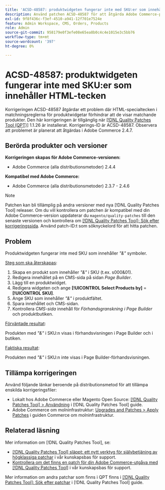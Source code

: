 ```yaml
---
title: 'ACSD-48587: produktwidgeten fungerar inte med SKU:er som innehåller HTML-tecken'
description: Använd patchen ACSD-48587 för att åtgärda Adobe Commerce-problemet där HTML-specialtecken i matchningsreglerna för produktwidgeten förhindrar att de visar matchande produkter.
exl-id: 9f8f436c-f3ef-4510-a941-12f701e7524e
feature: Admin Workspace, CMS, Orders, Products
role: Admin
source-git-commit: 958179e0f3efe08e65ea8b0c4c4e1015e3c5bb76
workflow-type: tm+mt
source-wordcount: '397'
ht-degree: 0%

---
```


# ACSD-48587: produktwidgeten fungerar inte med SKU:er som innehåller HTML-tecken

Korrigeringen ACSD-48587 åtgärdar ett problem där HTML-specialtecken i matchningsreglerna för produktwidgetar förhindrar att de visar matchande produkter. Den här korrigeringen är tillgänglig när [[!DNL Quality Patches Tool (QPT)]](/help/announcements/adobe-commerce-announcements/magento-quality-patches-released-new-tool-to-self-serve-quality-patches.md) 1.1.26 är installerat. Korrigerings-ID är ACSD-48587. Observera att problemet är planerat att åtgärdas i Adobe Commerce 2.4.7.

## Berörda produkter och versioner

**Korrigeringen skapas för Adobe Commerce-versionen:**

* Adobe Commerce (alla distributionsmetoder) 2.4.4

**Kompatibel med Adobe Commerce:**

* Adobe Commerce (alla distributionsmetoder) 2.3.7 - 2.4.6

>[!NOTE]
>
>Patchen kan bli tillämplig på andra versioner med nya [!DNL Quality Patches Tool] releaser. Om du vill kontrollera om patchen är kompatibel med din Adobe Commerce-version uppdaterar du `magento/quality-patches` till den senaste versionen och kontrollera om [[!DNL Quality Patches Tool]: Sök efter korrigeringssida](https://experienceleague.adobe.com/tools/commerce-quality-patches/index.html). Använd patch-ID:t som söknyckelord för att hitta patchen.

## Problem

Produktwidgeten fungerar inte med SKU som innehåller *&quot;&amp;&quot;* symboler.

<u>Steg som ska återskapas</u>:

1. Skapa en produkt som innehåller *&quot;&amp;&quot;* i SKU (t.ex. s000&amp;01).
1. Redigera innehållet på en CMS-sida på sidan *Page Builder*.
1. Lägg till en produktwidget.
1. Redigera widgeten och ange **[!UICONTROL Select Products by]** = **[!UICONTROL SKU]**.
1. Ange SKU som innehåller *&quot;&amp;&quot;* i produktfältet.
1. Spara innehållet och CMS-sidan.
1. Kontrollera *CMS-sida* innehåll för *Förhandsgranskning i Page Builder* och produktbutiken.

<u>Förväntade resultat</u>:

Produkten med *&quot;&amp;&quot;* i SKU:n visas i förhandsvisningen i Page Builder och i butiken.

<u>Faktiska resultat</u>:

Produkten med *&quot;&amp;&quot;* i SKU:n inte visas i Page Builder-förhandsvisningen.

## Tillämpa korrigeringen

Använd följande länkar beroende på distributionsmetod för att tillämpa enskilda korrigeringsfiler:

* Lokalt hos Adobe Commerce eller Magento Open Source: [[!DNL Quality Patches Tool] > Användning](https://experienceleague.adobe.com/docs/commerce-operations/tools/quality-patches-tool/usage.html) i [!DNL Quality Patches Tool] guide.
* Adobe Commerce om molninfrastruktur: [Upgrades and Patches > Apply Patches](https://experienceleague.adobe.com/docs/commerce-cloud-service/user-guide/develop/upgrade/apply-patches.html) i guiden Commerce om molninfrastruktur.

## Relaterad läsning

Mer information om [!DNL Quality Patches Tool], se:

* [[!DNL Quality Patches Tool] släppt: ett nytt verktyg för självbetjäning av högklassiga patchar](/help/announcements/adobe-commerce-announcements/magento-quality-patches-released-new-tool-to-self-serve-quality-patches.md) i vår kunskapsbas för support.
* [Kontrollera om det finns en patch för din Adobe Commerce-utgåva med [!DNL Quality Patches Tool]](/help/support-tools/patches-available-in-qpt-tool/check-patch-for-magento-issue-with-magento-quality-patches.md) i vår kunskapsbas för support.

Mer information om andra patchar som finns i QPT finns i [[!DNL Quality Patches Tool]: Sök efter patchar](https://experienceleague.adobe.com/tools/commerce-quality-patches/index.html) i [!DNL Quality Patches Tool] guide.
